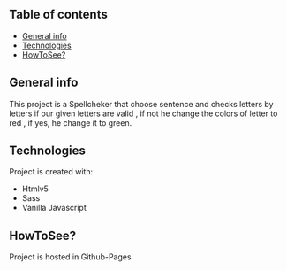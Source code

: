 ## Table of contents
* [General info](#general-info)
* [Technologies](#technologies)
* [HowToSee?](#howtosee)

## General info
This project is a Spellcheker that choose sentence
and checks letters by letters if our given letters are
valid , if not he change the colors of letter to red ,
if yes, he change it to green.
	
## Technologies
Project is created with:
* Htmlv5
* Sass
* Vanilla Javascript
	
## HowToSee?
Project is hosted in Github-Pages